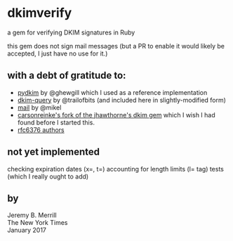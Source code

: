 dkimverify
==========

a gem for verifying DKIM signatures in Ruby

this gem does not sign mail messages (but a PR to enable it would likely be accepted, I just have no use for it.)

with a debt of gratitude to:
----------------------------

  - [pydkim](https://github.com/ghewgill/pydkim) by @ghewgill which I used as a reference implementation
  - [dkim-query](https://github.com/trailofbits/dkim-query) by @trailofbits (and included here in slightly-modified form)
  - [mail](https://github.com/mikel/mail) by @mikel
  - [carsonreinke's fork of the jhawthorne's dkim gem](https://github.com/carsonreinke/dkim/tree/feature_verification) which I wish I had found before I started this.
  - [rfc6376 authors](https://tools.ietf.org/html/rfc6376)

not yet implemented
-------------------
checking expiration dates (x=, t=)
accounting for length limits (l= tag)
tests (which I really ought to add)

by
--

Jeremy B. Merrill  
The New York Times  
January 2017  
